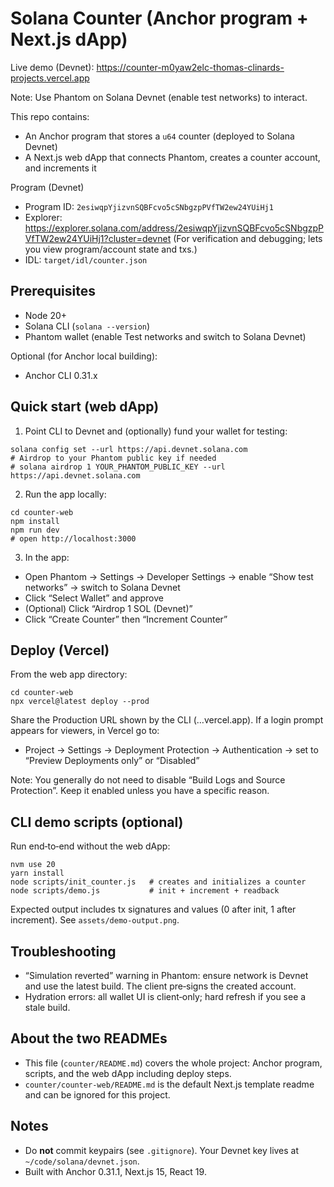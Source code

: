 # Solana Counter (Anchor program + Next.js dApp)

Live demo (Devnet): https://counter-m0yaw2elc-thomas-clinards-projects.vercel.app

Note: Use Phantom on Solana Devnet (enable test networks) to interact.

This repo contains:
- An Anchor program that stores a `u64` counter (deployed to Solana Devnet)
- A Next.js web dApp that connects Phantom, creates a counter account, and increments it

Program (Devnet)
- Program ID: `2esiwqpYjizvnSQBFcvo5cSNbgzpPVfTW2ew24YUiHj1`
- Explorer: https://explorer.solana.com/address/2esiwqpYjizvnSQBFcvo5cSNbgzpPVfTW2ew24YUiHj1?cluster=devnet
  (For verification and debugging; lets you view program/account state and txs.)
- IDL: `target/idl/counter.json`

## Prerequisites
- Node 20+
- Solana CLI (`solana --version`)
- Phantom wallet (enable Test networks and switch to Solana Devnet)

Optional (for Anchor local building):
- Anchor CLI 0.31.x

## Quick start (web dApp)
1) Point CLI to Devnet and (optionally) fund your wallet for testing:

```
solana config set --url https://api.devnet.solana.com
# Airdrop to your Phantom public key if needed
# solana airdrop 1 YOUR_PHANTOM_PUBLIC_KEY --url https://api.devnet.solana.com
```

2) Run the app locally:

```
cd counter-web
npm install
npm run dev
# open http://localhost:3000
```

3) In the app:
- Open Phantom → Settings → Developer Settings → enable “Show test networks” → switch to Solana Devnet
- Click “Select Wallet” and approve
- (Optional) Click “Airdrop 1 SOL (Devnet)”
- Click “Create Counter” then “Increment Counter”

## Deploy (Vercel)

From the web app directory:

```
cd counter-web
npx vercel@latest deploy --prod
```

Share the Production URL shown by the CLI (…vercel.app). If a login prompt appears for viewers, in Vercel go to:
- Project → Settings → Deployment Protection → Authentication → set to “Preview Deployments only” or “Disabled”

Note: You generally do not need to disable “Build Logs and Source Protection”. Keep it enabled unless you have a specific reason.

## CLI demo scripts (optional)

Run end‑to‑end without the web dApp:

```
nvm use 20
yarn install
node scripts/init_counter.js   # creates and initializes a counter
node scripts/demo.js           # init + increment + readback
```

Expected output includes tx signatures and values (0 after init, 1 after increment). See `assets/demo-output.png`.

## Troubleshooting
- “Simulation reverted” warning in Phantom: ensure network is Devnet and use the latest build. The client pre‑signs the created account.
- Hydration errors: all wallet UI is client‑only; hard refresh if you see a stale build.

## About the two READMEs
- This file (`counter/README.md`) covers the whole project: Anchor program, scripts, and the web dApp including deploy steps.
- `counter/counter-web/README.md` is the default Next.js template readme and can be ignored for this project.

## Notes
- Do **not** commit keypairs (see `.gitignore`). Your Devnet key lives at `~/code/solana/devnet.json`.
- Built with Anchor 0.31.1, Next.js 15, React 19.
